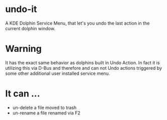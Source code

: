 # undo-it

A KDE Dolphin Service Menu, that let's you undo the last action in the current dolphin window.

# Warning

It has the exact same behavior as dolphins built in Undo Action. In fact it is utilizing this
via D-Bus and therefore and can not Undo actions triggered by some other additional user 
installed service menu.

# It can ...

- un-delete a file moved to trash
- un-rename a file renamed via F2

